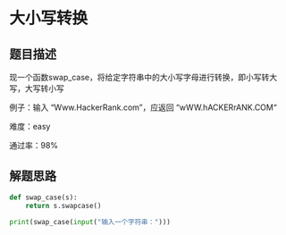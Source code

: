 

# 大小写转换


## 题目描述
现一个函数swap_case，将给定字符串中的大小写字母进行转换，即小写转大写，大写转小写

例子：输入 “Www.HackerRank.com”，应返回 “wWW.hACKERrANK.COM“

难度：easy


通过率：98%

## 解题思路


```python
def swap_case(s):
    return s.swapcase()

print(swap_case(input("输入一个字符串：")))

```